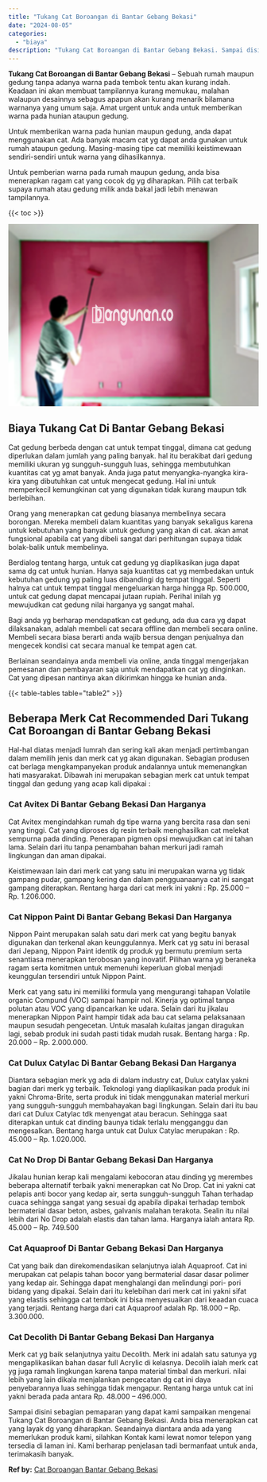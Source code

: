 ```yaml
---
title: "Tukang Cat Boroangan di Bantar Gebang Bekasi"
date: "2024-08-05"
categories: 
  - "biaya"
description: "Tukang Cat Boroangan di Bantar Gebang Bekasi. Sampai disini sebagian pemaparan yang dapat kami sampaikan mengenai Tukang Cat Boroangan di Bantar Gebang Bekas..."
---
```


**Tukang Cat Boroangan di Bantar Gebang Bekasi** – Sebuah rumah maupun gedung tanpa adanya warna pada tembok tentu akan kurang indah. Keadaan ini akan membuat tampilannya kurang memukau, malahan walaupun desainnya sebagus apapun akan kurang menarik bilamana warnanya yang umum saja. Amat urgent untuk anda untuk memberikan warna pada hunian ataupun gedung.

Untuk memberikan warna pada hunian maupun gedung, anda dapat menggunakan cat. Ada banyak macam cat yg dapat anda gunakan untuk rumah ataupun gedung. Masing-masing tipe cat memiliki keistimewaan sendiri-sendiri untuk warna yang dihasilkannya.

Untuk pemberian warna pada rumah maupun gedung, anda bisa menerapkan ragam cat yang cocok dg yg diharapkan. Pilih cat terbaik supaya rumah atau gedung milik anda bakal jadi lebih menawan tampilannya.

{{< toc >}}

![Tukang Cat Boroangan di Bantar Gebang Bekasi](/images/jasa-cat-murah40.png)

## Biaya Tukang Cat Di Bantar Gebang Bekasi

Cat gedung berbeda dengan cat untuk tempat tinggal, dimana cat gedung diperlukan dalam jumlah yang paling banyak. hal itu berakibat dari gedung memiliki ukuran yg sungguh-sungguh luas, sehingga membutuhkan kuantitas cat yg amat banyak. Anda juga patut menyangka-nyangka kira-kira yang dibutuhkan cat untuk mengecat gedung. Hal ini untuk memperkecil kemungkinan cat yang digunakan tidak kurang maupun tdk berlebihan.

Orang yang menerapkan cat gedung biasanya membelinya secara borongan. Mereka membeli dalam kuantitas yang banyak sekaligus karena untuk kebutuhan yang banyak untuk gedung yang akan di cat. akan amat fungsional apabila cat yang dibeli sangat dari perhitungan supaya tidak bolak-balik untuk membelinya.

Berdialog tentang harga, untuk cat gedung yg diaplikasikan juga dapat sama dg cat untuk hunian. Hanya saja kuantitas cat yg membedakan untuk kebutuhan gedung yg paling luas dibandingi dg tempat tinggal. Seperti halnya cat untuk tempat tinggal mengeluarkan harga hingga Rp. 500.000, untuk cat gedung dapat mencapai jutaan rupiah. Perihal inilah yg mewujudkan cat gedung nilai harganya yg sangat mahal.

Bagi anda yg berharap mendapatkan cat gedung, ada dua cara yg dapat dilaksanakan, adalah membeli cat secara offline dan membeli secara online. Membeli secara biasa berarti anda wajib bersua dengan penjualnya dan mengecek kondisi cat secara manual ke tempat agen cat.

Berlainan seandainya anda membeli via online, anda tinggal mengerjakan pemesanan dan pembayaran saja untuk mendapatkan cat yg diinginkan. Cat yang dipesan nantinya akan dikirimkan hingga ke hunian anda.

{{< table-tables table="table2" >}}

## Beberapa Merk Cat Recommended Dari Tukang Cat Boroangan di Bantar Gebang Bekasi

Hal-hal diatas menjadi lumrah dan sering kali akan menjadi pertimbangan dalam memilih jenis dan merk cat yg akan digunakan. Sebagian produsen cat berlaga mengkampanyekan produk andalannya untuk memenangkan hati masyarakat. Dibawah ini merupakan sebagian merk cat untuk tempat tinggal dan gedung yang acap kali dipakai :

### Cat Avitex Di Bantar Gebang Bekasi Dan Harganya

Cat Avitex mengindahkan rumah dg tipe warna yang bercita rasa dan seni yang tinggi. Cat yang diproses dg resin terbaik menghasilkan cat melekat sempurna pada dinding. Penerapan pigmen opsi mewujudkan cat ini tahan lama. Selain dari itu tanpa penambahan bahan merkuri jadi ramah lingkungan dan aman dipakai.

Keistimewaan lain dari merk cat yang satu ini merupakan warna yg tidak gampang pudar, gampang kering dan dalam pengguanaanya cat ini sangat gampang diterapkan. Rentang harga dari cat merk ini yakni : Rp. 25.000 – Rp. 1.206.000.

### Cat Nippon Paint Di Bantar Gebang Bekasi Dan Harganya

Nippon Paint merupakan salah satu dari merk cat yang begitu banyak digunakan dan terkenal akan keunggulannya. Merk cat yg satu ini berasal dari Jepang, Nippon Paint identik dg produk yg bermutu premium serta senantiasa menerapkan terobosan yang inovatif. Pilihan warna yg beraneka ragam serta komitmen untuk memenuhi keperluan global menjadi keunggulan tersendiri untuk Nippon Paint.

Merk cat yang satu ini memiliki formula yang mengurangi tahapan Volatile organic Compund (VOC) sampai hampir nol. Kinerja yg optimal tanpa polutan atau VOC yang dipancarkan ke udara. Selain dari itu jikalau menerapkan Nippon Paint hampir tidak ada bau cat selama pelaksanaan maupun sesudah pengecetan. Untuk masalah kulaitas jangan diragukan lagi, sebab produk ini sudah pasti tidak mudah rusak. Bentang harga : Rp. 20.000 – Rp. 2.000.000.

### Cat Dulux Catylac Di Bantar Gebang Bekasi Dan Harganya

Diantara sebagian merk yg ada di dalam industry cat, Dulux catylax yakni bagian dari merk yg terbaik. Teknologi yang diaplikasikan pada produk ini yakni Chroma-Brite, serta produk ini tidak menggunakan material merkuri yang sungguh-sungguh membahayakan bagi lingkungan. Selain dari itu bau dari cat Dulux Catylac tdk menyengat atau beracun. Sehingga saat diterapkan untuk cat dinding baunya tidak terlalu mengganggu dan mengesalkan. Bentang harga untuk cat Dulux Catylac merupakan : Rp. 45.000 – Rp. 1.020.000.

### Cat No Drop Di Bantar Gebang Bekasi Dan Harganya

Jikalau hunian kerap kali mengalami kebocoran atau dinding yg merembes beberapa alternatif terbaik yakni menerapkan cat No Drop. Cat ini yakni cat pelapis anti bocor yang kedap air, serta sungguh-sungguh Tahan terhadap cuaca sehingga sangat yang sesuai dg apabila dipakai terhadap tembok bermaterial dasar beton, asbes, galvanis malahan terakota. Sealin itu nilai lebih dari No Drop adalah elastis dan tahan lama. Harganya ialah antara Rp. 45.000 – Rp. 749.500

### Cat Aquaproof Di Bantar Gebang Bekasi Dan Harganya

Cat yang baik dan direkomendasikan selanjutnya ialah Aquaproof. Cat ini merupakan cat pelapis tahan bocor yang bermaterial dasar dasar polimer yang kedap air. Sehingga dapat menghalangi dan melindungi pori- pori bidang yang dipakai. Selain dari itu kelebihan dari merk cat ini yakni sifat yang elastis sehingga cat tembok ini bisa menyesuaikan dari keaadan cuaca yang terjadi. Rentang harga dari cat Aquaproof adalah Rp. 18.000 – Rp. 3.300.000.

### Cat Decolith Di Bantar Gebang Bekasi Dan Harganya

Merk cat yg baik selanjutnya yaitu Decolith. Merk ini adalah satu satunya yg mengaplikasikan bahan dasar full Acrylic di kelasnya. Decolih ialah merk cat yg juga ramah lingkungan karena tanpa material timbal dan merkuri. nilai lebih yang lain dikala menjalankan pengecatan dg cat ini daya penyebarannya luas sehingga tidak mengapur. Rentang harga untuk cat ini yakni berada pada antara Rp. 48.000 – 496.000.

Sampai disini sebagian pemaparan yang dapat kami sampaikan mengenai Tukang Cat Boroangan di Bantar Gebang Bekasi. Anda bisa menerapkan cat yang layak dg yang diharapkan. Seandainya diantara anda ada yang memerlukan produk kami, silahkan Kontak kami lewat nomor telepon yang tersedia di laman ini. Kami berharap penjelasan tadi bermanfaat untuk anda, terimakasih banyak.

**Ref by:** [Cat Boroangan Bantar Gebang Bekasi](https://id.wikipedia.org/wiki/Cat)
